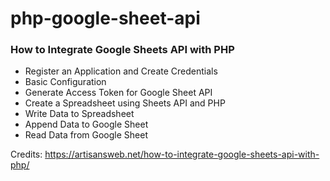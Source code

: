 # php-google-sheet-api
<h3>How to Integrate Google Sheets API with PHP</h3>
<ul>
<li>Register an Application and Create Credentials</li>
<li>Basic Configuration</li>
<li>Generate Access Token for Google Sheet API</li>
<li>Create a Spreadsheet using Sheets API and PHP</li>
<li>Write Data to Spreadsheet</li>
<li>Append Data to Google Sheet</li>
<li>Read Data from Google Sheet</li>
</ul>

Credits:
https://artisansweb.net/how-to-integrate-google-sheets-api-with-php/
